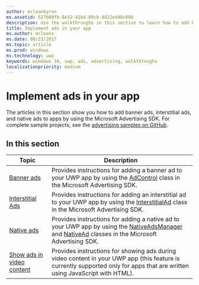 ```yaml
---
author: mcleanbyron
ms.assetid: 527660fb-8e32-41b4-89cb-d422ed48c69b
description: Use the walkthroughs in this section to learn how to add banner ads, interstitial ads, and native ads to apps by using the Microsoft Advertising SDK.
title: Implement ads in your app
ms.author: mcleans
ms.date: 08/23/2017
ms.topic: article
ms.prod: windows
ms.technology: uwp
keywords: windows 10, uwp, ads, advertising, walkthroughs
localizationpriority: medium
---
```


# Implement ads in your app

The articles in this section show you how to add banner ads, interstitial ads, and native ads to apps by using the Microsoft Advertising SDK. For complete sample projects, see the [advertising samples on GitHub](http://aka.ms/githubads).

## In this section

|  Topic    | Description |               
|----------|-------|
| [Banner ads](banner-ads.md)     | Provides instructions for adding a banner ad to your UWP app by using the [AdControl](https://msdn.microsoft.com/library/windows/apps/microsoft.advertising.winrt.ui.adcontrol.aspx) class in the Microsoft Advertising SDK.        |
| [Interstitial Ads](interstitial-ads.md)    | Provides instructions for adding an interstitial ad to your UWP app by using the [InterstitialAd](https://msdn.microsoft.com/library/windows/apps/microsoft.advertising.winrt.ui.interstitialad.aspx) class in the Microsoft Advertising SDK.       |
| [Native ads](native-ads.md)       | Provides instructions for adding a native ad to your UWP app by using the [NativeAdsManager](https://msdn.microsoft.com/library/windows/apps/microsoft.advertising.winrt.ui.nativeadsmanager.aspx) and [NativeAd](https://msdn.microsoft.com/library/windows/apps/microsoft.advertising.winrt.ui.nativead.aspx) classes in the Microsoft Advertising SDK.  |
| [Show ads in video content](add-advertisements-to-video-content.md)     |  Provides instructions for showing ads during video content in your UWP app (this feature is currently supported only for apps that are written using JavaScript with HTML). |



 

 
